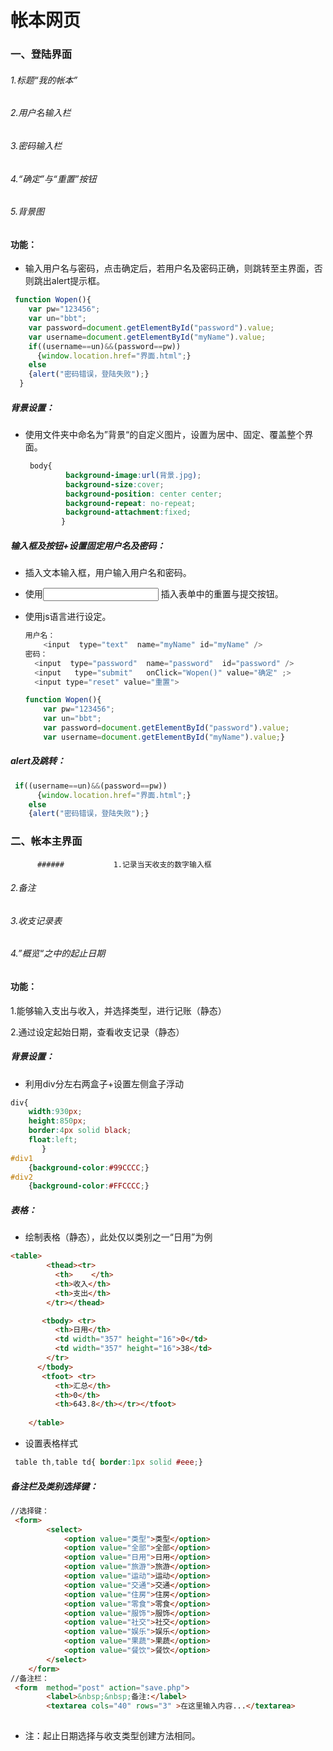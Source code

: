 # 帐本网页 

### 一、登陆界面  

######         1.标题“我的帐本”  

######         2.用户名输入栏  

######         3.密码输入栏  

######         4.“确定”与“重置”按钮  

######         5.背景图  

####  功能：

* 输入用户名与密码，点击确定后，若用户名及密码正确，则跳转至主界面，否则跳出alert提示框。  

```javascript
 function Wopen(){
    var pw="123456";
    var un="bbt";
    var password=document.getElementById("password").value;
    var username=document.getElementById("myName").value;
    if((username==un)&&(password==pw))
      {window.location.href="界面.html";}
    else
    {alert("密码错误，登陆失败");}
  }
```

##### 背景设置：

* 使用文件夹中命名为”背景“的自定义图片，设置为居中、固定、覆盖整个界面。  

  ```css
   body{
           background-image:url(背景.jpg);
           background-size:cover;
           background-position: center center;
           background-repeat: no-repeat;
           background-attachment:fixed;
          }
  ```

#####  输入框及按钮+设置固定用户名及密码：

* 插入文本输入框，用户输入用户名和密码。

* 使用<input> 插入表单中的重置与提交按钮。 

* 使用js语言进行设定。   

  ```javascript
  用户名：
      <input  type="text"  name="myName" id="myName" />
  密码：
  	<input  type="password"  name="password"  id="password" />
  	<input   type="submit"   onClick="Wopen()" value="确定" ;>	
  	<input type="reset" value="重置">
  
  function Wopen(){
      var pw="123456";
      var un="bbt";
      var password=document.getElementById("password").value;
      var username=document.getElementById("myName").value;}
  
  ```

#####  alert及跳转：

```javascript
 if((username==un)&&(password==pw))
      {window.location.href="界面.html";}
    else
    {alert("密码错误，登陆失败");}
```





###  二、帐本主界面

          ######           1.记录当天收支的数字输入框

######           2.备注

######           3.收支记录表

######           4.”概览“之中的起止日期
####  功能：

1.能够输入支出与收入，并选择类型，进行记账（静态）  

2.通过设定起始日期，查看收支记录（静态）        

#####  背景设置：

* 利用div分左右两盒子+设置左侧盒子浮动

```css
div{
    width:930px;
    height:850px;
    border:4px solid black;
    float:left;
       }
#div1 
    {background-color:#99CCCC;}
#div2 
    {background-color:#FFCCCC;}
```

#####  表格：

* 绘制表格（静态），此处仅以类别之一“日用”为例

```html
<table>
        <thead><tr>
          <th>    </th>
          <th>收入</th>
          <th>支出</th>
        </tr></thead>

       <tbody> <tr>
          <th>日用</th>
          <td width="357" height="16">0</td>
          <td width="357" height="16">38</td>
        </tr>
      </tbody>
       <tfoot> <tr>
          <th>汇总</th>
          <th>0</th>
          <th>643.8</th></tr></tfoot>
          
    </table>
```

* 设置表格样式

```css
 table th,table td{ border:1px solid #eee;}
```

#####  备注栏及类别选择键：

```html
//选择键：
 <form>
        <select>
            <option value="类型">类型</option>
            <option value="全部">全部</option>
            <option value="日用">日用</option>
            <option value="旅游">旅游</option>
            <option value="运动">运动</option>
            <option value="交通">交通</option>
            <option value="住房">住房</option>
            <option value="零食">零食</option>
            <option value="服饰">服饰</option>
            <option value="社交">社交</option>
            <option value="娱乐">娱乐</option>
            <option value="果蔬">果蔬</option>
            <option value="餐饮">餐饮</option>
        </select>
    </form>
//备注栏：
 <form  method="post" action="save.php">
        <label>&nbsp;&nbsp;备注:</label>
        <textarea cols="40" rows="3" >在这里输入内容...</textarea> 
        
```

* 注：起止日期选择与收支类型创建方法相同。 



